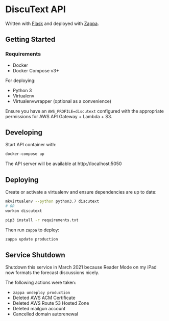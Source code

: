 # DiscuText API

Written with [Flask](https://github.com/pallets/flask/) and deployed with [Zappa](https://github.com/Miserlou/Zappa).

## Getting Started

### Requirements

- Docker
- Docker Compose v3+

For deploying:

- Python 3
- Virtualenv
- Virtualenvwrapper (optional as a convenience)

Ensure you have an `AWS_PROFILE=discutext` configured with the appropriate permissions for AWS API Gateway + Lambda + S3.

## Developing

Start API container with:

```bash
docker-compose up
```

The API server will be available at http://localhost:5050

## Deploying

Create or activate a virtualenv and ensure dependencies are up to date:

```bash
mkvirtualenv --python python3.7 discutext
# OR
workon discutext

pip3 install -r requirements.txt
```

Then run `zappa` to deploy:

```bash
zappa update production
```

## Service Shutdown

Shutdown this service in March 2021 because Reader Mode on my iPad now formats the forecast discussions nicely.

The following actions were taken:

- `zappa undeploy production`
- Deleted AWS ACM Certificate
- Deleted AWS Route 53 Hosted Zone
- Deleted mailgun account
- Cancelled domain autorenewal
